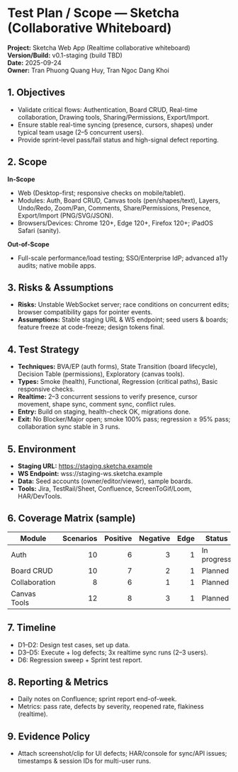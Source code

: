 # Test Plan / Scope — Sketcha (Collaborative Whiteboard)

**Project:** Sketcha Web App (Realtime collaborative whiteboard)  
**Version/Build:** v0.1-staging (build TBD)  
**Date:** 2025-09-24  
**Owner:** Tran Phuong Quang Huy, Tran Ngoc Dang Khoi

## 1. Objectives
- Validate critical flows: Authentication, Board CRUD, Real-time collaboration, Drawing tools, Sharing/Permissions, Export/Import.
- Ensure stable real-time syncing (presence, cursors, shapes) under typical team usage (2–5 concurrent users).
- Provide sprint-level pass/fail status and high-signal defect reporting.

## 2. Scope
**In-Scope**
- Web (Desktop-first; responsive checks on mobile/tablet).
- Modules: Auth, Board CRUD, Canvas tools (pen/shapes/text), Layers, Undo/Redo, Zoom/Pan, Comments, Share/Permissions, Presence, Export/Import (PNG/SVG/JSON).
- Browsers/Devices: Chrome 120+, Edge 120+, Firefox 120+; iPadOS Safari (sanity).

**Out-of-Scope**
- Full-scale performance/load testing; SSO/Enterprise IdP; advanced a11y audits; native mobile apps.

## 3. Risks & Assumptions
- **Risks:** Unstable WebSocket server; race conditions on concurrent edits; browser compatibility gaps for pointer events.  
- **Assumptions:** Stable staging URL & WS endpoint; seed users & boards; feature freeze at code-freeze; design tokens final.

## 4. Test Strategy
- **Techniques:** BVA/EP (auth forms), State Transition (board lifecycle), Decision Table (permissions), Exploratory (canvas tools).  
- **Types:** Smoke (health), Functional, Regression (critical paths), Basic responsive checks.  
- **Realtime:** 2–3 concurrent sessions to verify presence, cursor movement, shape sync, comment sync, conflict rules.
- **Entry:** Build on staging, health-check OK, migrations done.  
- **Exit:** No Blocker/Major open; smoke 100% pass; regression ≥ 95% pass; collaboration sync stable in 3 runs.

## 5. Environment
- **Staging URL:** <https://staging.sketcha.example>  
- **WS Endpoint:** wss://staging-ws.sketcha.example  
- **Data:** Seed accounts (owner/editor/viewer), sample boards.  
- **Tools:** Jira, TestRail/Sheet, Confluence, ScreenToGif/Loom, HAR/DevTools.

## 6. Coverage Matrix (sample)
| Module             | Scenarios | Positive | Negative | Edge | Status      |
|-------------------|---------:|---------:|---------:|-----:|-------------|
| Auth              |       10 |        6 |        3 |    1 | In progress |
| Board CRUD        |       10 |        7 |        2 |    1 | Planned     |
| Collaboration     |        8 |        6 |        1 |    1 | Planned     |
| Canvas Tools      |       12 |        8 |        3 |    1 | Planned     |

## 7. Timeline
- D1–D2: Design test cases, set up data.  
- D3–D5: Execute + log defects; 3x realtime sync runs (2–3 users).  
- D6: Regression sweep + Sprint test report.

## 8. Reporting & Metrics
- Daily notes on Confluence; sprint report end-of-week.  
- Metrics: pass rate, defects by severity, reopened rate, flakiness (realtime).

## 9. Evidence Policy
- Attach screenshot/clip for UI defects; HAR/console for sync/API issues; timestamps & session IDs for multi-user runs.

